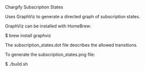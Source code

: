 Chargify Subscription States

Uses GraphViz to generate a directed graph of subscription states.

GraphViz can be installed with HomeBrew:

$ brew install graphviz

The subscription_states.dot file describes the allowed transitions.

To generate the subscription_states.png file:

$ ./build.sh
